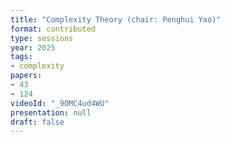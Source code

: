 ```yaml
---
title: "Complexity Theory (chair: Penghui Yao)"
format: contributed
type: sessions
year: 2025
tags: 
- complexity
papers:
- 43
- 124
videoId: "_9OMC4ud4WU"
presentation: null
draft: false
---
```

